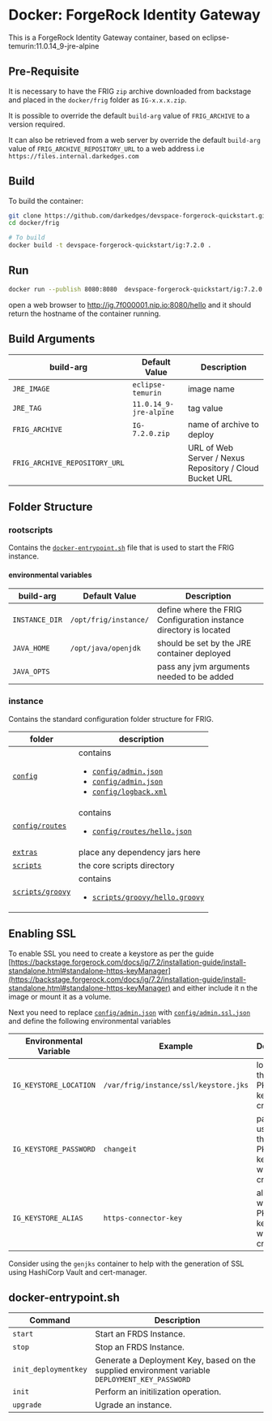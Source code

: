 # Docker: ForgeRock Identity Gateway

This is a ForgeRock Identity Gateway container, based on eclipse-temurin:11.0.14_9-jre-alpine

## Pre-Requisite

It is necessary to have the FRIG `zip` archive downloaded from backstage and placed in the `docker/frig` folder as `IG-x.x.x.zip`.

It is possible to override the default `build-arg` value of `FRIG_ARCHIVE` to a version required.

It can also be retrieved from a web server by override the default `build-arg` value of `FRIG_ARCHIVE_REPOSITORY_URL` to a web address i.e `https://files.internal.darkedges.com`

## Build

To build the container:

```bash
git clone https://github.com/darkedges/devspace-forgerock-quickstart.git
cd docker/frig

# To build
docker build -t devspace-forgerock-quickstart/ig:7.2.0 .
```

## Run

```bash
docker run --publish 8080:8080  devspace-forgerock-quickstart/ig:7.2.0
```

open a web browser to <http://ig.7f000001.nip.io:8080/hello> and it should return the hostname of the container running.

## Build Arguments

| build-arg                     | Default Value          | Description                                             |
| ----------------------------- | ---------------------- | ------------------------------------------------------- |
| `JRE_IMAGE`                   | `eclipse-temurin`      | image name                                              |
| `JRE_TAG`                     | `11.0.14_9-jre-alpine` | tag value                                               |
| `FRIG_ARCHIVE`                | `IG-7.2.0.zip`         | name of archive to deploy                               |
| `FRIG_ARCHIVE_REPOSITORY_URL` |                        | URL of Web Server / Nexus Repository / Cloud Bucket URL |

## Folder Structure

### rootscripts

Contains the [`docker-entrypoint.sh`](rootscripts/docker-entrypoint.sh) file that is used to start the FRIG instance.

#### environmental variables

| build-arg      | Default Value         | Description                                                       |
| -------------- | --------------------- | ----------------------------------------------------------------- |
| `INSTANCE_DIR` | `/opt/frig/instance/` | define where the FRIG Configuration instance directory is located |
| `JAVA_HOME`    | `/opt/java/openjdk`   | should be set by the JRE container deployed                       |
| `JAVA_OPTS`    |                       | pass any jvm arguments needed to be added                         |

### instance

Contains the standard configuration folder structure for FRIG.

| folder                                      | description                                                                                                                                                                                         |
| ------------------------------------------- | --------------------------------------------------------------------------------------------------------------------------------------------------------------------------------------------------- |
| [`config`](instance/config)                 | contains <ul><li>[`config/admin.json`](instance/config/admin.json)</li><li>[`config/admin.json`](instance/config/admin.json)</li> <li>[`config/logback.xml`](instance/config/logback.xml)</li></ul> |
| [`config/routes`](instance/config/routes)   | contains <ul><li>[`config/routes/hello.json`](instance/config/routes/hello.json)</li></ul>                                                                                                          |
| [`extras`](instance/extras)                 | place any dependency jars here                                                                                                                                                                      |
| [`scripts`](instance/scripts)               | the core scripts directory                                                                                                                                                                          |
| [`scripts/groovy`](instance/scripts/groovy) | contains <ul><li>[`scripts/groovy/hello.groovy`](instance/scripts/groovy/hello.groovy)</li></ul>                                                                                                    |

## Enabling SSL

To enable SSL you need to create a keystore as per the guide [https://backstage.forgerock.com/docs/ig/7.2/installation-guide/install-standalone.html#standalone-https-keyManager](https://backstage.forgerock.com/docs/ig/7.2/installation-guide/install-standalone.html#standalone-https-keyManager) and either include it n the image or mount it as a volume.

Next you need to replace [`config/admin.json`](instance/config/admin.json) with [`config/admin.ssl.json`](instance/config/admin.ssl.json) and define the following environmental variables

| Environmental Variable | Example                               | Description                                        |
| ---------------------- | ------------------------------------- | -------------------------------------------------- |
| `IG_KEYSTORE_LOCATION` | `/var/frig/instance/ssl/keystore.jks` | location of the PKCS12 keystore created            |
| `IG_KEYSTORE_PASSWORD` | `changeit`                            | password used when the PKCS12 keystore was created |
| `IG_KEYSTORE_ALIAS`    | `https-connector-key`                 | alias used when the PKCS12 keystore was created    |

Consider using the `genjks` container to help with the generation of SSL using HashiCorp Vault and cert-manager.

## docker-entrypoint.sh

| Command              | Description                                                                                     |
| -------------------- | ----------------------------------------------------------------------------------------------- |
| `start`              | Start an FRDS Instance.                                                                         |
| `stop`               | Stop an FRDS Instance.                                                                          |
| `init_deploymentkey` | Generate a Deployment Key, based on the supplied environment variable `DEPLOYMENT_KEY_PASSWORD` |
| `init`               | Perform an initilization operation.                                                             |
| `upgrade`            | Ugrade an instance.                                                                             |
